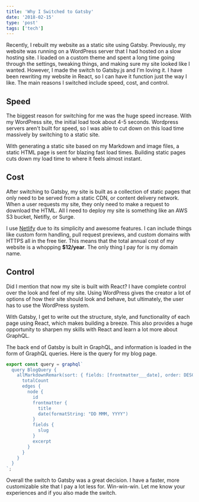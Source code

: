 ```yaml
---
title: 'Why I Switched to Gatsby'
date: '2018-02-15'
type: 'post'
tags: ['tech']
---
```


Recently, I rebuilt my website as a static site using Gatsby. Previously, my website was running on a WordPress server that I had hosted on a slow hosting site. I loaded on a custom theme and spent a long time going through the settings, tweaking things, and making sure my site looked like I wanted. However, I made the switch to Gatsby.js and I'm loving it. I have been rewriting my website in React, so I can have it function just the way I like. The main reasons I switched include speed, cost, and control.

## Speed

The biggest reason for switching for me was the huge speed increase. With my WordPress site, the initial load took about 4-5 seconds. Wordpress servers aren't built for speed, so I was able to cut down on this load time massively by switching to a static site.

With generating a static site based on my Markdown and image files, a static HTML page is sent for blazing fast load times. Building static pages cuts down my load time to where it feels almost instant.

## Cost

After switching to Gatsby, my site is built as a collection of static pages that only need to be served from a static CDN, or content delivery network. When a user requests my site, they only need to make a request to download the HTML. All I need to deploy my site is something like an AWS S3 bucket, Netifly, or Surge.

I use [Netlify](https://netlify.com) due to its simplicity and awesome features. I can include things like custom form handling, pull request previews, and custom domains with HTTPS all in the free tier. This means that the total annual cost of my website is a whopping **\$12/year**. The only thing I pay for is my domain name.

## Control

Did I mention that now my site is built with React? I have complete control over the look and feel of my site. Using WordPress gives the creator a lot of options of how their site should look and behave, but ultimately, the user has to use the WordPress system.

With Gatsby, I get to write out the structure, style, and functionality of each page using React, which makes building a breeze. This also provides a huge opportunity to sharpen my skills with React and learn a lot more about GraphQL.

The back end of Gatsby is built in GraphQL, and information is loaded in the form of GraphQL queries. Here is the query for my blog page.

```javascript
export const query = graphql`
  query BlogQuery {
    allMarkdownRemark(sort: { fields: [frontmatter___date], order: DESC }) {
      totalCount
      edges {
        node {
          id
          frontmatter {
            title
            date(formatString: "DD MMM, YYYY")
          }
          fields {
            slug
          }
          excerpt
        }
      }
    }
  }
`;
```

Overall the switch to Gatsby was a great decision. I have a faster, more customizable site that I pay a lot less for. Win-win-win. Let me know your experiences and if you also made the switch.
